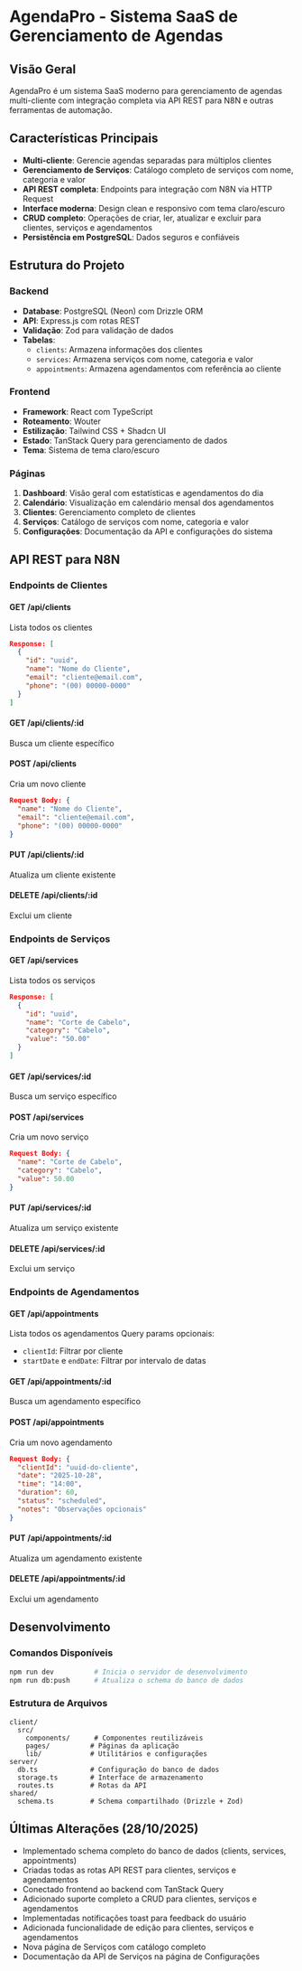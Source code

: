 # AgendaPro - Sistema SaaS de Gerenciamento de Agendas

## Visão Geral
AgendaPro é um sistema SaaS moderno para gerenciamento de agendas multi-cliente com integração completa via API REST para N8N e outras ferramentas de automação.

## Características Principais
- **Multi-cliente**: Gerencie agendas separadas para múltiplos clientes
- **Gerenciamento de Serviços**: Catálogo completo de serviços com nome, categoria e valor
- **API REST completa**: Endpoints para integração com N8N via HTTP Request
- **Interface moderna**: Design clean e responsivo com tema claro/escuro
- **CRUD completo**: Operações de criar, ler, atualizar e excluir para clientes, serviços e agendamentos
- **Persistência em PostgreSQL**: Dados seguros e confiáveis

## Estrutura do Projeto

### Backend
- **Database**: PostgreSQL (Neon) com Drizzle ORM
- **API**: Express.js com rotas REST
- **Validação**: Zod para validação de dados
- **Tabelas**:
  - `clients`: Armazena informações dos clientes
  - `services`: Armazena serviços com nome, categoria e valor
  - `appointments`: Armazena agendamentos com referência ao cliente

### Frontend
- **Framework**: React com TypeScript
- **Roteamento**: Wouter
- **Estilização**: Tailwind CSS + Shadcn UI
- **Estado**: TanStack Query para gerenciamento de dados
- **Tema**: Sistema de tema claro/escuro

### Páginas
1. **Dashboard**: Visão geral com estatísticas e agendamentos do dia
2. **Calendário**: Visualização em calendário mensal dos agendamentos
3. **Clientes**: Gerenciamento completo de clientes
4. **Serviços**: Catálogo de serviços com nome, categoria e valor
5. **Configurações**: Documentação da API e configurações do sistema

## API REST para N8N

### Endpoints de Clientes

#### GET /api/clients
Lista todos os clientes
```json
Response: [
  {
    "id": "uuid",
    "name": "Nome do Cliente",
    "email": "cliente@email.com",
    "phone": "(00) 00000-0000"
  }
]
```

#### GET /api/clients/:id
Busca um cliente específico

#### POST /api/clients
Cria um novo cliente
```json
Request Body: {
  "name": "Nome do Cliente",
  "email": "cliente@email.com",
  "phone": "(00) 00000-0000"
}
```

#### PUT /api/clients/:id
Atualiza um cliente existente

#### DELETE /api/clients/:id
Exclui um cliente

### Endpoints de Serviços

#### GET /api/services
Lista todos os serviços
```json
Response: [
  {
    "id": "uuid",
    "name": "Corte de Cabelo",
    "category": "Cabelo",
    "value": "50.00"
  }
]
```

#### GET /api/services/:id
Busca um serviço específico

#### POST /api/services
Cria um novo serviço
```json
Request Body: {
  "name": "Corte de Cabelo",
  "category": "Cabelo",
  "value": 50.00
}
```

#### PUT /api/services/:id
Atualiza um serviço existente

#### DELETE /api/services/:id
Exclui um serviço

### Endpoints de Agendamentos

#### GET /api/appointments
Lista todos os agendamentos
Query params opcionais:
- `clientId`: Filtrar por cliente
- `startDate` e `endDate`: Filtrar por intervalo de datas

#### GET /api/appointments/:id
Busca um agendamento específico

#### POST /api/appointments
Cria um novo agendamento
```json
Request Body: {
  "clientId": "uuid-do-cliente",
  "date": "2025-10-28",
  "time": "14:00",
  "duration": 60,
  "status": "scheduled",
  "notes": "Observações opcionais"
}
```

#### PUT /api/appointments/:id
Atualiza um agendamento existente

#### DELETE /api/appointments/:id
Exclui um agendamento

## Desenvolvimento

### Comandos Disponíveis
```bash
npm run dev          # Inicia o servidor de desenvolvimento
npm run db:push      # Atualiza o schema do banco de dados
```

### Estrutura de Arquivos
```
client/
  src/
    components/      # Componentes reutilizáveis
    pages/          # Páginas da aplicação
    lib/            # Utilitários e configurações
server/
  db.ts             # Configuração do banco de dados
  storage.ts        # Interface de armazenamento
  routes.ts         # Rotas da API
shared/
  schema.ts         # Schema compartilhado (Drizzle + Zod)
```

## Últimas Alterações (28/10/2025)
- Implementado schema completo do banco de dados (clients, services, appointments)
- Criadas todas as rotas API REST para clientes, serviços e agendamentos
- Conectado frontend ao backend com TanStack Query
- Adicionado suporte completo a CRUD para clientes, serviços e agendamentos
- Implementadas notificações toast para feedback do usuário
- Adicionada funcionalidade de edição para clientes, serviços e agendamentos
- Nova página de Serviços com catálogo completo
- Documentação da API de Serviços na página de Configurações
